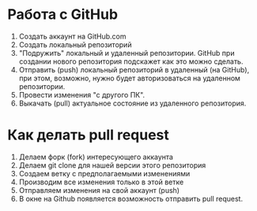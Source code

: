 
# Работа с GitHub
1. Создать аккаунт на GitHub.com
2. Создать локальный репозиторий
3. "Подружить" локальный и удаленный репозитории. GitHub при создании нового репозитория подскажет как это можно сделать.
4. Отправить (push) локальный репозиторий в удаленный (на GitHub), при этом, возможно, нужно будет авторизоваться на удаленном репозитории.
5. Провести изменения "с другого ПК".
6. Выкачать (pull) актуальное состояние из удаленного репозитория.

# Как делать pull request
1. Делаем форк (fork) интересующего аккаунта
2. Делаем git clone для нашей версии этого репозитория
3. Создаем ветку с предполагаемыми изменениями
4. Производим все изменения только в этой ветке
5. Отправляем изменения на свой аккаунт (push)
6. В окне на Github появляется возможность отправить pull request.

